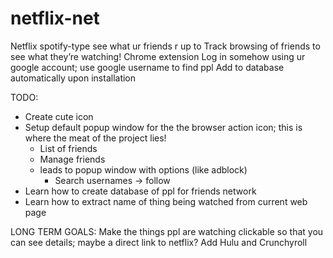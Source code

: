 # netflix-net

Netflix spotify-type see what ur friends r up to 
Track browsing of friends to see what they’re watching! 
Chrome extension
Log in somehow using ur google account; use google username to find ppl 
Add to database automatically upon installation 

TODO: 
- Create cute icon
- Setup default popup window for the the browser action icon; this is where the meat of the project lies! 
  - List of friends 
  - Manage friends
   - leads to popup window with options (like adblock) 
     - Search usernames → follow
- Learn how to create database of ppl for friends network 
- Learn how to extract name of thing being watched from current web page



LONG TERM GOALS:
Make the things ppl are watching clickable so that you can see details; maybe a direct link to netflix? 
Add Hulu and Crunchyroll
